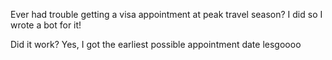 Ever had trouble getting a visa appointment at peak travel season?
I did so I wrote a bot for it! 

Did it work?
Yes, I got the earliest possible appointment date lesgoooo
